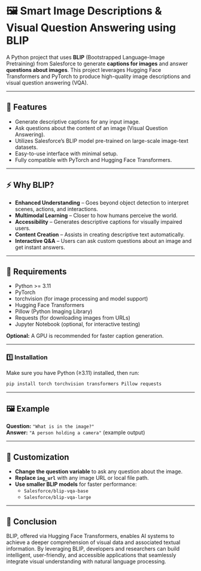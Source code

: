 # 🖼️ Smart Image Descriptions & Visual Question Answering using BLIP

A Python project that uses **BLIP** (Bootstrapped Language-Image Pretraining) from Salesforce to generate **captions for images** and answer **questions about images**. This project leverages Hugging Face Transformers and PyTorch to produce high-quality image descriptions and visual question answering (VQA).

---

## 🎯 Features

- Generate descriptive captions for any input image.  
- Ask questions about the content of an image (Visual Question Answering).  
- Utilizes Salesforce’s BLIP model pre-trained on large-scale image-text datasets.  
- Easy-to-use interface with minimal setup.  
- Fully compatible with PyTorch and Hugging Face Transformers.

---

## ⚡ Why BLIP?

- **Enhanced Understanding** – Goes beyond object detection to interpret scenes, actions, and interactions.  
- **Multimodal Learning** – Closer to how humans perceive the world.  
- **Accessibility** – Generates descriptive captions for visually impaired users.  
- **Content Creation** – Assists in creating descriptive text automatically.  
- **Interactive Q&A** – Users can ask custom questions about an image and get instant answers.

---

## 🚀 Requirements

- Python >= 3.11  
- PyTorch  
- torchvision (for image processing and model support)  
- Hugging Face Transformers  
- Pillow (Python Imaging Library)  
- Requests (for downloading images from URLs)  
- Jupyter Notebook (optional, for interactive testing)

**Optional:** A GPU is recommended for faster caption generation.

---

### 1️⃣ Installation

Make sure you have Python (≥3.11) installed, then run:

```bash
pip install torch torchvision transformers Pillow requests
```

---

## 🖼️ Example

**Question:** `"What is in the image?"`  
**Answer:** `"A person holding a camera"` (example output)

---

## 🔧 Customization

- **Change the question variable** to ask any question about the image.  
- **Replace `img_url`** with any image URL or local file path.  
- **Use smaller BLIP models** for faster performance:  
  - `Salesforce/blip-vqa-base`  
  - `Salesforce/blip-vqa-large`
 
---

## 🤗 Conclusion

BLIP, offered via Hugging Face Transformers, enables AI systems to achieve a deeper comprehension of visual data and associated textual information. By leveraging BLIP, developers and researchers can build intelligent, user-friendly, and accessible applications that seamlessly integrate visual understanding with natural language processing.

